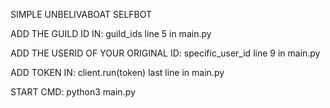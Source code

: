 SIMPLE UNBELIVABOAT SELFBOT 

ADD THE GUILD ID IN: guild_ids line 5 in main.py

ADD THE USERID OF YOUR ORIGINAL ID: specific_user_id line 9 in main.py

ADD TOKEN IN: client.run(token) last line in main.py

START CMD: python3 main.py
